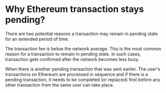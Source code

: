 # Why Ethereum transaction stays pending?

There are two potential reasons a transaction may remain in pending state for an extended period of time.

The transaction fee is below the network average. This is the most common reason for a transaction to remain in pending state. In such cases, transaction gets confirmed after the network becomes less busy.

When there is another pending transaction that was sent earlier. The user's transactions on Ethereum are processed in sequence and if there is a pending transaction, it needs to be completed (or replaced) first before any other transaction from the same user can take place.

